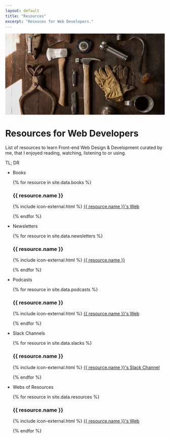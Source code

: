 ```yaml
---
layout: default
title: "Resources"
excerpt: "Resouces for Web Developers."
---
```

<div class="">
<img src="/assets/images/section-resources.jpg" alt="Photography by Todd Quackenbush" />
<h1 class="">Resources for Web Developers</h1>
</div>

List of resources to learn Front-end Web Design & Development curated by me, that I enjoyed reading, watching, listening to or using.

TL; DR

<ul class="">
    <li class="">
        <p id="books" class="">Books</p>
        {% for resource in site.data.books %}
            <h3 class="">{{ resource.name }}</h3>
            <p class="">
                {% include icon-external.html %}
                <a href="{{ resource.url }}" target="_blank">{{ resource.name }}'s Web</a>
            </p>
        {% endfor %}
    </li>
    <li class="">
        <p id="newsletters" class="">Newsletters</p>
        {% for resource in site.data.newsletters %}
            <h3 class="">{{ resource.name }}</h3>
            <p class="">
                {% include icon-external.html %}
                <a href="{{ resource.url }}" target="_blank">{{ resource.name }}</a>
            </p>
        {% endfor %}
    </li>
    <li class="">
        <p id="podcasts" class="">Podcasts</p>
        {% for resource in site.data.podcasts %}
            <h3 class="">{{ resource.name }}</h3>
            <p class="">
                {% include icon-external.html %}
                <a href="{{ resource.url }}" target="_blank">{{ resource.name }}'s Web</a>
            </p>
        {% endfor %}
    </li>
    <li class="">
        <p class="">Slack Channels</p>
        {% for resource in site.data.slacks %}
            <h3 class="">{{ resource.name }}</h3>
            <p class="">
                {% include icon-external.html %}
                <a href="{{ resource.url }}" target="_blank">{{ resource.name }}'s Slack Channel</a>
            </p>
        {% endfor %}
    </li>
    <li class="">
        <p class="">Webs of Resources</p>
        {% for resource in site.data.resources %}
            <h3 class="">{{ resource.name }}</h3>
            <p class="">
                {% include icon-external.html %}
                <a href="{{ resource.url }}" target="_blank">{{ resource.name }}'s Web</a>
            </p>
        {% endfor %}
    </li>
</ul>
